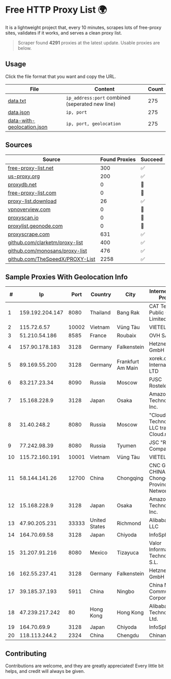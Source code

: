 
# Free HTTP Proxy List 🌍

It is a lightweight project that, every 10 minutes, scrapes lots of free-proxy sites, validates if it works, and serves a clean proxy list.


> Scraper found **4291** proxies at the latest update. Usable proxies are below.

## Usage

Click the file format that you want and copy the URL.


|File|Content|Count|
|----|-------|-----|
|[data.txt](https://raw.githubusercontent.com/themiralay/Proxy-List-World/master/data.txt)|`ip_address:port` combined (seperated new line)|275|
|[data.json](https://raw.githubusercontent.com/themiralay/Proxy-List-World/master/data.json)|`ip, port`|275|
|[data-with-geolocation.json](https://raw.githubusercontent.com/themiralay/Proxy-List-World/master/data-with-geolocation.json)|`ip, port, geolocation`|275|

## Sources

|Source|Found Proxies|Succeed|
|------|-------------|-------|
|[free-proxy-list.net](https://free-proxy-list.net)|300|✅|
|[us-proxy.org](https://www.us-proxy.org)|200|✅|
|[proxydb.net](http://proxydb.net)|0|🚫|
|[free-proxy-list.com](https://free-proxy-list.com/?page=&port=&type%5B%5D=http&type%5B%5D=https&up_time=0&search=Search)|0|🚫|
|[proxy-list.download](https://www.proxy-list.download/HTTP)|26|✅|
|[vpnoverview.com](https://vpnoverview.com/privacy/anonymous-browsing/free-proxy-servers)|0|🚫|
|[proxyscan.io](https://www.proxyscan.io)|0|🚫|
|[proxylist.geonode.com](https://proxylist.geonode.com/api/proxy-list?limit=300&page=1&sort_by=lastChecked&sort_type=desc&protocols=http,https)|0|🚫|
|[proxyscrape.com](https://api.proxyscrape.com/v2/?request=displayproxies&protocol=http&timeout=10000&country=all&ssl=all&anonymity=all)|631|✅|
|[github.com/clarketm/proxy-list](https://raw.githubusercontent.com/clarketm/proxy-list/master/proxy-list-raw.txt)|400|✅|
|[github.com/monosans/proxy-list](https://raw.githubusercontent.com/monosans/proxy-list/main/proxies/http.txt)|476|✅|
|[github.com/TheSpeedX/PROXY-List](https://raw.githubusercontent.com/TheSpeedX/PROXY-List/master/http.txt)|2258|✅|


## Sample Proxies With Geolocation Info

|#|Ip|Port|Country|City|Internet Service Provider|
|-|--|----|-------|----|-------------------------|
|1|159.192.204.147|8080|Thailand|Bang Rak|CAT Telecom Public Company Limited|
|2|115.72.6.57|10002|Vietnam|Vũng Tàu|VIETELmetro|
|3|51.210.54.186|8585|France|Roubaix|OVH SAS|
|4|157.90.178.183|3128|Germany|Falkenstein|Hetzner Online GmbH|
|5|89.169.55.200|3128|Germany|Frankfurt Am Main|xorek.cloud International LTD|
|6|83.217.23.34|8090|Russia|Moscow|PJSC Rostelecom|
|7|15.168.228.9|3128|Japan|Osaka|Amazon Technologies Inc.|
|8|31.40.248.2|8080|Russia|Moscow|"Cloud Technologies" LLC trading as Cloud.ru|
|9|77.242.98.39|8080|Russia|Tyumen|JSC "Russian Company" LIR|
|10|115.72.160.191|10001|Vietnam|Vũng Tàu|VIETELmetro|
|11|58.144.141.26|12700|China|Chongqing|CNC Group CHINA169 Chongqing Province Network|
|12|15.168.228.9|3128|Japan|Osaka|Amazon Technologies Inc.|
|13|47.90.205.231|33333|United States|Richmond|Alibaba.com LLC|
|14|164.70.69.58|3128|Japan|Chiyoda|InfoSphere|
|15|31.207.91.216|8080|Mexico|Tizayuca|Valor Information Technologies, S.L.|
|16|162.55.237.41|3128|Germany|Falkenstein|Hetzner Online GmbH|
|17|39.185.37.193|5911|China|Ningbo|China Mobile Communications Corporation|
|18|47.239.217.242|80|Hong Kong|Hong Kong|Alibaba (US) Technology Co., Ltd.|
|19|164.70.69.9|3128|Japan|Chiyoda|InfoSphere|
|20|118.113.244.2|2324|China|Chengdu|Chinanet|



## Contributing

Contributions are welcome, and they are greatly appreciated! Every
little bit helps, and credit will always be given.

